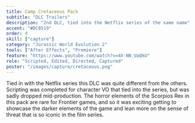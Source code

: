 ```yaml
---
title: Camp Cretaceous Pack
subtitle: "DLC Trailers"
description: "2nd DLC, tied into the Netflix series of the same name"
accent: "#DC8519"
order: 4
skill: ["capture"]
category: "Jurassic World Evolution 2"
tools: ["After Effects", "Premiere"]
feature: "https://www.youtube.com/watch?v=4X-NN_UaQkU"
role: "Scripted, Edited, Directed, Captured"
poster: "/images/capture/cretaceous.png"
---
```


<script>
  import YouTube from '$lib/components/YouTube.svelte';
</script>

Tied in with the Netflix series this DLC was quite different from the others. Scripting was completed for character VO that tied into the series, but was sadly dropped mid-production. The horror elements of the Scorpios Rex in this pack are rare for Frontier games, and so it was exciting getting to showcase the darker elements of the game and lean more on the sense of threat that is so iconic in the film series.

<YouTube url="https://www.youtube.com/watch?v=4xTy-z87idU" />
